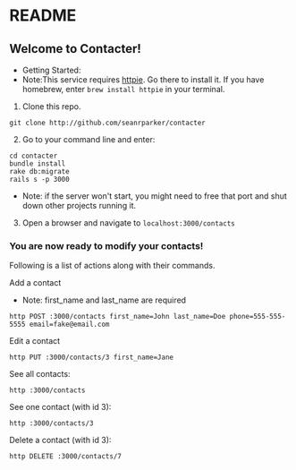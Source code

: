 # README

## Welcome to Contacter!

- Getting Started: 
- Note:This service requires [httpie](https://httpie.org/doc). Go there to install it. If you have homebrew, enter `brew install httpie` in your terminal.

1. Clone this repo.

```
git clone http://github.com/seanrparker/contacter
```

2. Go to your command line and enter: 
```
cd contacter
bundle install
rake db:migrate
rails s -p 3000
```
- Note: if the server won't start, you might need to free that port and shut down other projects running it.

3. Open a browser and navigate to `localhost:3000/contacts`

### You are now ready to modify your contacts!

Following is a list of actions along with their commands.

Add a contact 
- Note: first_name and last_name are required

```
http POST :3000/contacts first_name=John last_name=Doe phone=555-555-5555 email=fake@email.com
```

Edit a contact
```
http PUT :3000/contacts/3 first_name=Jane
```

See all contacts:

```
http :3000/contacts
```

See one contact (with id 3):

```
http :3000/contacts/3
```

Delete a contact (with id 3):

```
http DELETE :3000/contacts/7
```
